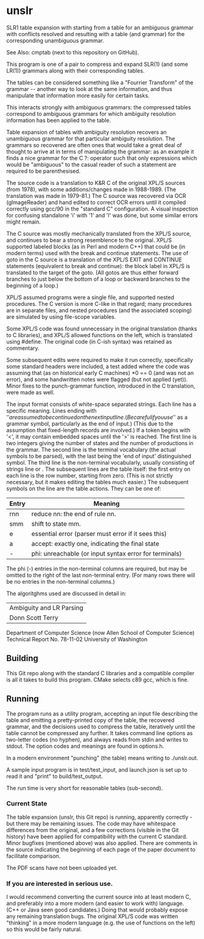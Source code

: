 # unslr
SLR1 table expansion with starting from a table for an ambiguous grammar
with conflicts resolved
and resulting with a table (and grammar) for the corresponding unambiguous
grammar.

See Also: cmptab (next to this repository on GitHub).

This program is one of a pair to compress and expand SLR(1) (and some LR(1)) 
grammars along with their corresponding tables.

The tables can be considered something like a "Fourrier Transform" of the 
grammar -- another way to look at the same information, and thus manipulate 
that information more easily for certain tasks.

This interacts strongly with ambiguous grammars: the compressed tables 
correspond to ambiguous grammars for which ambiguity resolution information has 
been applied to the table.

Table expansion of tables with ambiguity resolution recovers an unambiguous 
grammar for that particular ambiguity resolution. The grammars so recovered are 
often ones that would take a great deal of thought to arrive at in terms of 
manipulating the grammar: as an example it finds a nice grammar for the C ?: 
operator such that only expressions which would be "ambiguous" to the casual 
reader of such a statement are required to be parenthesised.

The source code is a translation to K&R C of the original XPL/S sources (from 1978),
with some additions/changes made in 1988-1989. (The translation was made in 1979-81.)
The C source was recovered via OCR (gImageReader) and hand edited to correct OCR errors until it
compiled correctly using gcc/90 in the "standard C" configuration.
A visual inspection for confusing standalone 'i' with '1' and 'l' was done, but
some similar errors might remain.

The C source was mostly mechanically translated from the XPL/S source, and
continues to bear a strong resemblence to the original. 
XPL/S supported labeled blocks (as in Perl and modern C++) that could be
(in modern terms) used with the break and continue statements.
The use of goto in the C source is a translation of
the XPL/S EXIT and CONTINUE statements (equivalent to break and continue): the
block label in XPL/S is translated to the target of the goto. 
(All gotos are thus either forward branches to just below the bottom of a loop
or backward branches to the beginning of a loop.)

XPL/S assumed programs were a single file, and supported nested procedures.
The C version is more C-like in that regard; many procedures are in separate
files, and nested procedures (and the associated scoping) are simulated by
using file-scope variables.

Some XPL/S code was found unnecessary in the original translation 
(thanks to C libraries), and XPL/S allowed functions on the left, which is
translated using #define.  The original code (in C-ish syntax) was retained
as commentary.

Some subsequent edits were required to make it run correctly, specifically
some standard headers were included, a test added where the code was assuming that
(as on historical early C machines) *0 == 0 (and was not an error), and some
handwritten notes were flagged (but not applied (yet)).
Minor fixes to the punch-grammar function, introduced in the C translation,
were made as well.

The input format consists of white-space separated strings.
Each line has a specific meaning.  Lines ending with '$' are assumed
to be continued on the next input line.  (Be careful if you use '$' as
a grammar symbol, particularly as the end of input.)
(This due to the assumption that fixed-length records are involved.)
If a token begins with '<', it may contain embedded spaces until the '>'
is reached.
The first line is two integers giving the number of states and the number of productions in the grammar.
The second line is the terminal vocabulary (the actual symbols to be parsed),
with the last being the 'end of input' distinguished symbol.
The third line is the non-terminal vocabularly, usually consisting of strings
line <E> or <expression>.
The subsequent lines are the table itself: the first entry on each line is
the row number, starting from zero.  (This is not strictly necessary, but it
makes editing the tables much easier.)
The subsequent symbols on the line are the table actions. They can be one of:

| Entry | Meaning |
| ----- | ---------------------------------------------------------------------|
|  rnn  | reduce nn: the end of rule nn. |
|  smm  | shift to state mm. |
|  e    | essential error (parser must error if it sees this) |
|  a    | accept: exactly one, indicating the final state |
|  -    | phi: unreachable (or input syntax error for terminals) |

The phi (-) entries in the non-terminal columns are required, but may
be omitted to the right of the last non-terminal entry.  (For many rows
there will be no entries in the non-terminal columns.)


The algoritghms used are discussed in detail in:

||
| ------------ |
| Ambiguity and LR Parsing |
| Donn Scott Terry |
Department of Computer Science (now Allen School of Computer Science)
Technical Report No. 78-11-02
University of Washington

## Building
This Git repo along with the standard C libraries and a compatible compiler
is all it takes to build this program.  CMake selects c89 gcc, which is fine.

## Running
The program runs as a utility program, accepting an input file describing the
table and emitting a pretty-printed copy of the table, the recovered grammar,
and the decisions used to compress the table, iteratively until the table 
cannot be compressed any further.  It takes command line options as two-letter
codes (no hyphen), and always reads from stdin and writes to stdout. The
option codes and meanings are found in options.h.

In a modern environment "punching" (the table) means writing to ./unslr.out.

A sample input program is in test/test_input, and launch.json is set up
to read it and "print" to build/test_output.

The run time is very short for reasonable tables (sub-second).
### Current State

The table expansion (unslr, this Git repo) is running,
apparently correctly - but there may be remaining issues. The code may
have whitespace differences from the original, and a few corrections
(visible in the Git history) have been applied for compatibility with
the current C standard.  Minor bugfixes (mentioned above) was also
applied.  There are comments in the source indicating the beginning of
each page of the paper document to facilitate comparison.

The PDF scans have not been uploaded yet.

### If you are interested in serious use.

I would recommend converting the current source into at least modern C,
and preferably into a more modern (and easier to work with) language.
(C++ or Java seen good candidates.) 
Doing that would probably expose any remaining translation bugs. 
The original XPL/S code was written "thinking" in a more modern language
(e.g. the use of functions on the left) so this would be fairly natural.
